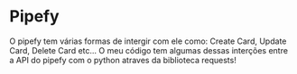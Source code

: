 # Pipefy
O pipefy tem várias formas de intergir com ele como: Create Card, Update Card, Delete Card etc... O meu código tem algumas dessas interções entre a API do pipefy com o python atraves da biblioteca requests!